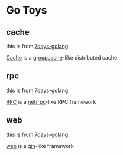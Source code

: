 # Go Toys

## cache

this is from [7days-golang](https://github.com/geektutu/7days-golang)

[Cache](https://geektutu.com/post/geecache.html) is a [groupcache](https://github.com/golang/groupcache)-like
distributed cache

## rpc

this is from [7days-golang](https://github.com/geektutu/7days-golang)

[RPC](https://geektutu.com/post/geerpc.html) is a [net/rpc](https://github.com/golang/go/tree/master/src/net/rpc)-like
RPC framework

## web

this is from [7days-golang](https://github.com/geektutu/7days-golang)

[web](https://geektutu.com/post/gee.html) is a [gin](https://github.com/gin-gonic/gin)-like framework


